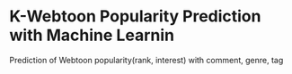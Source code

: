 #  K-Webtoon Popularity Prediction with Machine Learnin
 Prediction of Webtoon popularity(rank, interest) with comment, genre, tag  
